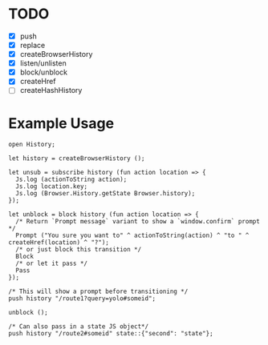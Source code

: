 # TODO

- [x] push 
- [x] replace 
- [x] createBrowserHistory 
- [x] listen/unlisten
- [x] block/unblock
- [x] createHref
- [ ] createHashHistory

# Example Usage 

```reason
open History;

let history = createBrowserHistory ();

let unsub = subscribe history (fun action location => {
  Js.log (actionToString action);
  Js.log location.key; 
  Js.log (Browser.History.getState Browser.history);
});

let unblock = block history (fun action location => {
  /* Return `Prompt message` variant to show a `window.confirm` prompt */
  Prompt ("You sure you want to" ^ actionToString(action) ^ "to " ^ createHref(location) ^ "?");
  /* or just block this transition */
  Block
  /* or let it pass */
  Pass
}); 

/* This will show a prompt before transitioning */
push history "/route1?query=yolo#someid"; 

unblock (); 

/* Can also pass in a state JS object*/
push history "/route2#someid" state::{"second": "state"}; 
```